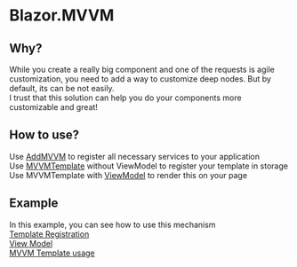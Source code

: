 # Blazor.MVVM
## Why?
While you create a really big component and one of the requests is agile customization, you need to add a way to customize deep nodes. But by default, its can be not easily. </br>
I trust that this solution can help you do your components more customizable and great!

## How to use?
Use [AddMVVM](./Blazor.MVVM/Registration.cs) to register all necessary services to your application </br>
Use [MVVMTemplate](./Blazor.MVVM/MVVMTemplate.razor.cs) without ViewModel to register your template in storage  </br>
Use MVVMTemplate with [ViewModel](./Blazor.MVVM/BaseViewModel.cs) to render this on your page 

## Example
In this example, you can see how to use this mechanism  </br>
[Template Registration](./Example/Shared/RegistrateTemplates.razor)  </br>
[View Model](./Example/ViewModels.cs)  </br>
[MVVM Template usage](./Example/Pages/Index.razor)  </br>
